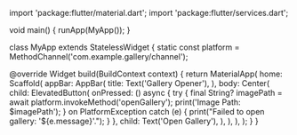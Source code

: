 import 'package:flutter/material.dart';
import 'package:flutter/services.dart';

void main() {
  runApp(MyApp());
}

class MyApp extends StatelessWidget {
  static const platform = MethodChannel('com.example.gallery/channel');

  @override
  Widget build(BuildContext context) {
    return MaterialApp(
      home: Scaffold(
        appBar: AppBar(
          title: Text('Gallery Opener'),
        ),
        body: Center(
          child: ElevatedButton(
            onPressed: () async {
              try {
                final String? imagePath =
                    await platform.invokeMethod('openGallery');
                print('Image Path: $imagePath');
              } on PlatformException catch (e) {
                print("Failed to open gallery: '${e.message}'.");
              }
            },
            child: Text('Open Gallery'),
          ),
        ),
      ),
    );
  }
}

